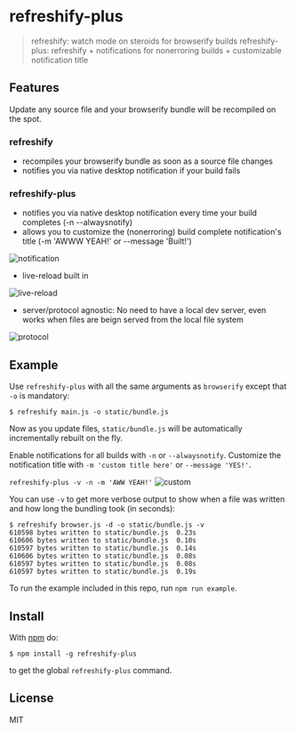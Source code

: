 # refreshify-plus

> refreshify: watch mode on steroids for browserify builds
> refreshify-plus: refreshify + notifications for nonerroring builds + customizable notification title

## Features

Update any source file and your browserify bundle will be recompiled on the
spot.

### refreshify
* recompiles your browserify bundle as soon as a source file changes
* notifies you via native desktop notification if your build fails

### refreshify-plus
* notifies you via native desktop notification every time your build completes (-n --alwaysnotify)
* allows you to customize the (nonerroring) build complete notification's title (-m 'AWWW YEAH!' or --message 'Built!')

![notification](https://raw.github.com/chellberg/refreshify/master/example/notification.gif)

* live-reload built in

![live-reload](https://raw.github.com/chellberg/refreshify-plus/master/example/live-reload.gif)

* server/protocol agnostic: No need to have a local dev server, even works when files are beign served from the local file system

![protocol](https://raw.github.com/chellberg/refreshify-plus/master/example/protocol.gif)

## Example

Use `refreshify-plus` with all the same arguments as `browserify` except that
`-o` is mandatory:

```
$ refreshify main.js -o static/bundle.js
```

Now as you update files, `static/bundle.js` will be automatically incrementally rebuilt on
the fly.

Enable notifications for all builds with `-n` or `--alwaysnotify`.
Customize the notification title with `-m 'custom title here'` or `--message 'YES!'`.

`refreshify-plus -v -n -m 'AWW YEAH!'`
![custom](https://raw.github.com/chellberg/refreshify-plus/master/example/custom.png)

You can use `-v` to get more verbose output to show when a file was written and how long the bundling took (in seconds):

```
$ refreshify browser.js -d -o static/bundle.js -v
610598 bytes written to static/bundle.js  0.23s
610606 bytes written to static/bundle.js  0.10s
610597 bytes written to static/bundle.js  0.14s
610606 bytes written to static/bundle.js  0.08s
610597 bytes written to static/bundle.js  0.08s
610597 bytes written to static/bundle.js  0.19s
```

To run the example included in this repo, run `npm run example`.

## Install

With [npm](https://npmjs.org) do:

```
$ npm install -g refreshify-plus
```

to get the global `refreshify-plus` command.


## License

MIT
